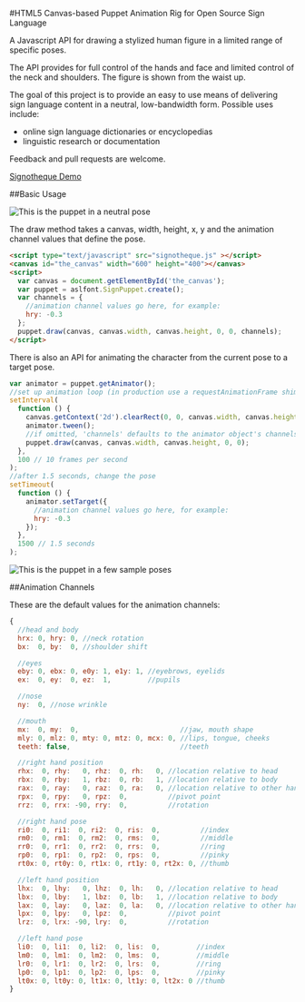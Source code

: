 #HTML5 Canvas-based Puppet Animation Rig for Open Source Sign Language

A Javascript API for drawing a stylized human figure in a limited range of specific poses.

The API provides for full control of the hands and face and limited control of the neck and shoulders.  The figure is shown from the waist up.

The goal of this project is to provide an easy to use means of delivering sign language content in a neutral, low-bandwidth form. Possible uses include:

- online sign language dictionaries or encyclopedias
- linguistic research or documentation

Feedback and pull requests are welcome.

[Signotheque Demo](http://signotheque.github.io/signotheque/demo/)

##Basic Usage

![This is the puppet in a neutral pose](http://github.com/signotheque/signotheque/raw/master/demo/default.png)

The draw method takes a canvas, width, height, x, y and the animation channel values that define the pose.

```html
<script type="text/javascript" src="signotheque.js" ></script>
<canvas id="the_canvas" width="600" height="400"></canvas>
<script>
  var canvas = document.getElementById('the_canvas');
  var puppet = aslfont.SignPuppet.create();
  var channels = {
    //animation channel values go here, for example:
    hry: -0.3
  };
  puppet.draw(canvas, canvas.width, canvas.height, 0, 0, channels);
</script>
```

There is also an API for animating the character from the current pose to a target pose.

```javascript
var animator = puppet.getAnimator();
//set up animation loop (in production use a requestAnimationFrame shim)
setInterval(
  function () {
    canvas.getContext('2d').clearRect(0, 0, canvas.width, canvas.height);
    animator.tween();
    //if omitted, 'channels' defaults to the animator object's channels
    puppet.draw(canvas, canvas.width, canvas.height, 0, 0);
  },
  100 // 10 frames per second
);
//after 1.5 seconds, change the pose
setTimeout(
  function () {
    animator.setTarget({
      //animation channel values go here, for example:
      hry: -0.3
    });
  },
  1500 // 1.5 seconds
);
```

![This is the puppet in a few sample poses](http://github.com/signotheque/signotheque/raw/master/demo/action_small.png)


##Animation Channels

These are the default values for the animation channels:

```javascript
{
  //head and body
  hrx: 0, hry: 0, //neck rotation
  bx:  0, by:  0, //shoulder shift

  //eyes
  eby: 0, ebx: 0, e0y: 1, e1y: 1, //eyebrows, eyelids
  ex:  0, ey:  0, ez:  1,         //pupils

  //nose
  ny:  0, //nose wrinkle

  //mouth
  mx:  0, my:  0,                         //jaw, mouth shape
  mly: 0, mlz: 0, mty: 0, mtz: 0, mcx: 0, //lips, tongue, cheeks
  teeth: false,                           //teeth

  //right hand position
  rhx:  0, rhy:   0, rhz:  0, rh:   0, //location relative to head
  rbx:  0, rby:   1, rbz:  0, rb:   1, //location relative to body
  rax:  0, ray:   0, raz:  0, ra:   0, //location relative to other hand
  rpx:  0, rpy:   0, rpz:  0,          //pivot point
  rrz:  0, rrx: -90, rry:  0,          //rotation

  //right hand pose
  ri0:  0, ri1:  0, ri2:  0, ris:  0,          //index
  rm0:  0, rm1:  0, rm2:  0, rms:  0,          //middle
  rr0:  0, rr1:  0, rr2:  0, rrs:  0,          //ring
  rp0:  0, rp1:  0, rp2:  0, rps:  0,          //pinky
  rt0x: 0, rt0y: 0, rt1x: 0, rt1y: 0, rt2x: 0, //thumb

  //left hand position
  lhx:  0, lhy:   0, lhz:  0, lh:   0, //location relative to head
  lbx:  0, lby:   1, lbz:  0, lb:   1, //location relative to body
  lax:  0, lay:   0, laz:  0, la:   0, //location relative to other hand
  lpx:  0, lpy:   0, lpz:  0,          //pivot point
  lrz:  0, lrx: -90, lry:  0,          //rotation

  //left hand pose
  li0:  0, li1:  0, li2:  0, lis:  0,         //index
  lm0:  0, lm1:  0, lm2:  0, lms:  0,         //middle
  lr0:  0, lr1:  0, lr2:  0, lrs:  0,         //ring
  lp0:  0, lp1:  0, lp2:  0, lps:  0,         //pinky
  lt0x: 0, lt0y: 0, lt1x: 0, lt1y: 0, lt2x: 0 //thumb
}
```

